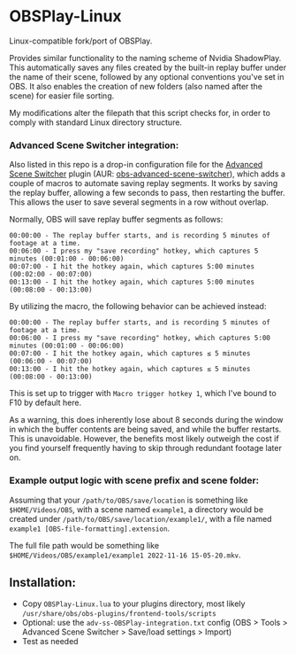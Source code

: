 # OBSPlay-Linux
Linux-compatible fork/port of OBSPlay.


Provides similar functionality to the naming scheme of Nvidia ShadowPlay. This automatically saves any files created by the built-in replay buffer under the name of their scene, followed by any optional conventions you've set in OBS. It also enables the creation of new folders (also named after the scene) for easier file sorting.

My modifications alter the filepath that this script checks for, in order to comply with standard Linux directory structure.

### **Advanced Scene Switcher integration:**

Also listed in this repo is a drop-in configuration file for the [Advanced Scene Switcher](https://obsproject.com/forum/resources/advanced-scene-switcher.395/) plugin (AUR: [obs-advanced-scene-switcher](https://aur.archlinux.org/packages/obs-advanced-scene-switcher)), which adds a couple of macros to automate saving replay segments. It works by saving the replay buffer, allowing a few seconds to pass, then restarting the buffer. This allows the user to save several segments in a row without overlap. 

Normally, OBS will save replay buffer segments as follows:

    00:00:00 - The replay buffer starts, and is recording 5 minutes of footage at a time.
    00:06:00 - I press my "save recording" hotkey, which captures 5 minutes (00:01:00 - 00:06:00)
    00:07:00 - I hit the hotkey again, which captures 5:00 minutes (00:02:00 - 00:07:00)
    00:13:00 - I hit the hotkey again, which captures 5:00 minutes (00:08:00 - 00:13:00)

By utilizing the macro, the following behavior can be achieved instead:

    00:00:00 - The replay buffer starts, and is recording 5 minutes of footage at a time.
    00:06:00 - I press my "save recording" hotkey, which captures 5:00 minutes (00:01:00 - 00:06:00)
    00:07:00 - I hit the hotkey again, which captures ≤ 5 minutes (00:06:00 - 00:07:00)
    00:13:00 - I hit the hotkey again, which captures ≤ 5 minutes (00:08:00 - 00:13:00)

This is set up to trigger with `Macro trigger hotkey 1`, which I've bound to F10 by default here.

As a warning, this does inherently lose about 8 seconds during the window in which the buffer contents are being saved, and while the buffer restarts. This is unavoidable. However, the benefits most likely outweigh the cost if you find yourself frequently having to skip through redundant footage later on.


### **Example output logic with scene prefix and scene folder:**

Assuming that your `/path/to/OBS/save/location` is something like `$HOME/Videos/OBS`, with a scene named `example1`, a directory would be created under `/path/to/OBS/save/location/example1/`, with a file named `example1 [OBS-file-formatting].extension`.

The full file path would be something like `$HOME/Videos/OBS/example1/example1 2022-11-16 15-05-20.mkv`.


## **Installation:**

- Copy `OBSPlay-Linux.lua` to your plugins directory, most likely `/usr/share/obs/obs-plugins/frontend-tools/scripts`
- Optional: use the `adv-ss-OBSPlay-integration.txt` config (OBS > Tools > Advanced Scene Switcher > Save/load settings > Import)
- Test as needed
